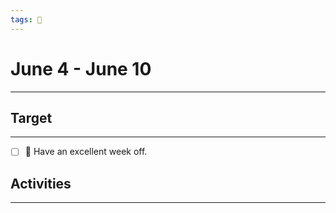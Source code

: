 ```yaml
---
tags: 📆
---
```


# June 4 - June 10
---


## Target
---

- [ ] 🥇 Have an excellent week off.


## Activities
---
